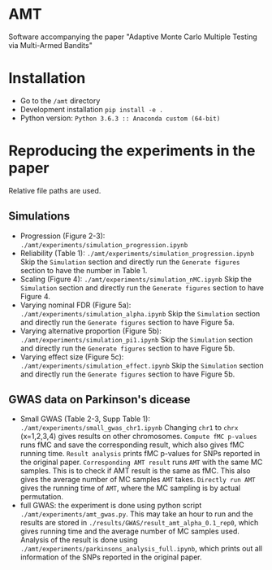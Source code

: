 # AMT
Software accompanying the paper "Adaptive Monte Carlo Multiple Testing via Multi-Armed Bandits"

# Installation

- Go to the `/amt` directory
- Development installation `pip install -e .`
- Python version: `Python 3.6.3 :: Anaconda custom (64-bit)`

# Reproducing the experiments in the paper 
Relative file paths are used. 
## Simulations
- Progression (Figure 2-3): `./amt/experiments/simulation_progression.ipynb`
- Reliability (Table 1): `./amt/experiments/simulation_progression.ipynb` Skip the `Simulation` section and directly run the `Generate figures` section to have the number in Table 1.
- Scaling (Figure 4): `./amt/experiments/simulation_nMC.ipynb` Skip the `Simulation` section and directly run the `Generate figures` section to have Figure 4.
- Varying nominal FDR (Figure 5a): `./amt/experiments/simulation_alpha.ipynb` Skip the `Simulation` section and directly run the `Generate figures` section to have Figure 5a.
- Varying alternative proportion (Figure 5b): `./amt/experiments/simulation_pi1.ipynb` Skip the `Simulation` section and directly run the `Generate figures` section to have Figure 5b.
- Varying effect size (Figure 5c): `./amt/experiments/simulation_effect.ipynb` Skip the `Simulation` section and directly run the `Generate figures` section to have Figure 5b.


## GWAS data on Parkinson's dicease
- Small GWAS (Table 2-3, Supp Table 1): `./amt/experiments/small_gwas_chr1.ipynb` Changing `chr1` to `chrx` (x=1,2,3,4) gives results on other chromosomes. `Compute fMC p-values` runs fMC and save the corresponding result, which also gives fMC running time. `Result analysis` prints fMC p-values for SNPs reported in the original paper. `Corresponding AMT result` runs `AMT` with the same MC samples. This is to check if AMT result is the same as fMC. This also gives the average number of MC samples `AMT` takes. `Directly run AMT` gives the running time of `AMT`, where the MC sampling is by actual permutation.  
- full GWAS: the experiment is done using python script `./amt/experiments/amt_gwas.py`. This may take an hour to run and the results are stored in `./results/GWAS/result_amt_alpha_0.1_rep0`, which gives running time and the average number of MC samples used. Analysis of the result is done using `./amt/experiments/parkinsons_analysis_full.ipynb`, which prints out all information of the SNPs reported in the original paper. 
